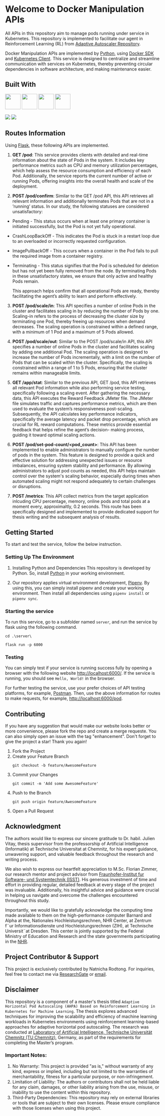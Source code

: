 # Welcome to Docker Manipulation APIs

All APIs in this repository aim to manage pods running under service in Kubernetes. This repository is implemented to facilitate our agent in Reinforcement Learning (RL) from [Adaptive Autoscaler Repository](https://github.com/natnicha/master-thesis-auto-scaler).

Docker Manipulation APIs are implemented by [Python](https://www.python.org/), using [Docker SDK](https://docs.docker.com/reference/api/engine/sdk/)
and [Kubernetes Client](https://kubernetes.io/docs/reference/using-api/client-libraries/). This service is designed to centralize and streamline
communication with services on Kubernetes, thereby preventing circular dependencies in software architecture, and making maintenance easier.

## Built With

[<img src="https://www.python.org/static/img/python-logo.png" height="50">](https://www.python.org/) [<img src="https://cdn.freebiesupply.com/logos/large/2x/docker-logo-png-transparent.png" height="50">](https://docs.docker.com/reference/api/engine/sdk/) [<img src="https://juststickers.in/wp-content/uploads/2018/11/kubernetes-wordmark.png" height="50">](https://kubernetes.io/docs/reference/using-api/client-libraries/) [<img src="https://flask.palletsprojects.com/en/stable/_images/flask-horizontal.png" height="50">](https://flask.palletsprojects.com/en/stable/)

<img src="https://img.shields.io/badge/Test-Pass-green"> <img src="https://img.shields.io/badge/Secuiry-Pass-blue">

## Routes Information
Using [Flask](https://flask.palletsprojects.com/en/stable/), these following APIs are implemented.

1. **GET /pod**: This service provides clients with detailed and real-time information about the state of Pods in the system. It includes key performance metrics such as CPU and memory utilization percentages, which help assess the resource consumption and efficiency of each Pod. Additionally, the service reports the current number of active or running Pods, offering insights into the overall health and scale of the deployment.

2.  **POST /pod/confirm**: Similar to the GET /pod API, this API retrieves all relevant information and additionally terminates Pods that are not in a ’running’ status. In our study, the following statuses are considered unsatisfactory: 
- Pending - This status occurs when at least one primary container is initiated successfully, but the Pod is not yet fully operational.
- CrashLoopBackOff - This indicates the Pod is stuck in a restart loop due to an overloaded or incorrectly requested configuration. 
- ImagePullbackOff - This occurs when a container in the Pod fails to pull the required image from a container registry.
- Terminating - This status signifies that the Pod is scheduled for deletion but has not yet been fully removed from the node. By terminating Pods in these unsatisfactory states, we ensure that only active and healthy Pods remain. 

    This approach helps confirm that all operational Pods are ready, thereby facilitating the agent’s ability to learn and perform effectively.

3. **POST /pod/scale/in**: This API specifies a number of online Pods in the cluster and facilitates scaling in by reducing the number of Pods by one. Scaling-in refers to the process of decreasing the cluster size by terminating
one Pod, thereby freeing up resources when demand decreases. The scaling operation is constrained within a defined range, with a minimum of 1 Pod and a maximum of 5 Pods allowed.

4. **POST /pod/scale/out**: Similar to the POST /pod/scale/in API, this API specifies a number of online Pods in the cluster and facilitates scaling by adding one additional Pod. The scaling operation is designed to increase the number of Pods incrementally, with a limit on the number of Pods that can be scaled within the cluster. Specifically, the scaling is constrained within a range of 1 to 5 Pods, ensuring that the cluster remains within manageable limits.

5. **GET /app/stat**: Similar to the previous API, GET /pod, this API retrieves all relevant Pod information while also performing service testing, specifically following a scaling event. After gathering the necessary data, this API executes the Reward Feedback JMeter file. The JMeter file simulates traffic and captures performance metrics, which are then used to evaluate the system’s responsiveness post-scaling. Subsequently, the API calculates key performance indicators, specifically the average latency and packet drop percentage, which are crucial for RL reward computations. These metrics provide essential feedback that helps refine the agent’s decision-
making process, guiding it toward optimal scaling actions.


6. **POST /pod/set-pod-count/<pod_count>**: This API has been implemented to enable administrators to manually configure the number of pods in the system. This feature is designed to provide a quick and effective solution for addressing unexpected issues or resource imbalances, ensuring system stability and performance. By allowing administrators to adjust pod counts as needed, this API helps maintain control over the system's scaling behavior, especially during times when automated scaling might not respond adequately to certain challenges or disruptions.
 
7. **POST /metrics**: This API collect metrics from the target application inlcuding CPU percentage, memory, online pods and total pods at a moment every, approximaltly, 0.2 seconds. This route has been specifically designed and implemented to provide dedicated support for thesis writing and the subsequent analysis of results.


## Getting Started
To start and test the service, follow the below instruction.

### Setting Up The Environment
1. Installing Python and Dependencies
This repository is developed by Python. So, install [Python](https://www.python.org/) in your working environment.

2. Our repository applies virtual environment development, [Pipenv](https://pipenv.pypa.io/en/latest/). By using this, you can simply install pipenv and create your working environment. Then install all dependencies using `pipenv install` or `pipenv sync`.

### Starting the service
To run this service, go to a subfolder named `server`, and run the service by flask using the following command.
```
cd .\server\
```

```
flask run -p 6000
```


### Testing
You can simply test if your service is running success fully by opening a browser with the following website [http://localhost:6000/](http://localhost:6000/). If the service is running, you should see `Hello, World!` in the browser.


For further testing the service, use your prefer choices of API testing platforms, for example, [Postman](https://www.postman.com/). Then, use the above information for routes to make requests, for example, [http://localhost:6000/pod](http://localhost:6000/pod).

## Contributing
If you have any suggestion that would make our website looks better or more convenience, please fork the repo and create a merge requeste. You can also simply open an issue with the tag "enhancement". Don't forget to give the project a star! Thank you again!

1. Fork the Project
2. Create your Feature Branch
    ```
    git checkout -b feature/AwesomeFeature
    ```
3. Commit your Changes
    ```
    git commit -m 'Add some AwesomeFeature'
    ```
4. Push to the Branch
    ```
    git push origin feature/AwesomeFeature
    ```
5. Open a Pull Request

## Acknowledgment
The authors would like to express our sincere gratitude to Dr. habil. Julien Vitay, thesis supervisor from the professorship of Artificial Intelligence (Informatik) at Technische Universitat at Chemnitz, for his expert guidance, unwavering support, and valuable feedback throughout the research and writing process.

We also wish to express our heartfelt appreciation to M.Sc. Florian Zimmer, our research mentor and project advisor from [Fraunhofer-Institut fur Software- und Systemtechnik (ISST)](https://www.isst.fraunhofer.de/). His generous investment of time and effort in providing regular, detailed feedback at every stage of the project was invaluable. Additionally, his insightful advice and guidance were crucial in helping us navigate and overcome the challenges encountered throughout this study. 

Importantly, we would like to gratefully acknowledge the computing time made available to them on the high-performance computer Barnard and Alpha at the, Nationales Hochleistungsrechnen, NHR Center, at Zentrum f¨ur Informationsdienste und Hochleistungsrechnen (ZIH), at Technische Universit¨at Dresden. This center is jointly supported by the Federal Ministry of Education and Research and the state governments participating in the [NHR](www.nhr-verein.de/unsere-partner).

## Project Contributor & Support
This project is exclusively contributed by Natnicha Rodtong. For inquiries, feel free to contact me via [ResearchGate](https://www.researchgate.net/profile/Natnicha-Rodtong) or [email](nat.rodtong@gmail.com).

## Disclaimer
This repository is a component of a master's thesis titled `Adaptive Horizontal Pod Autoscaling (AHPA) Based on Reinforcement Learning in Kubernetes for Machine Learning`. The thesis explores advanced techniques for improving the scalability and efficiency of machine learning workloads in Kubernetes environments using reinforcement learning-based approaches for adaptive horizontal pod autoscaling. The research was conducted at [Laboratory of Artificial Intelligence, Technische Universität Chemnitz (TU Chemnitz)](https://www.tu-chemnitz.de/informatik/KI/index.php.en), Germany, as part of the requirements for completing the Master’s program. 

### Important Notes:
1. No Warranty: This project is provided "as is," without warranty of any kind, express or implied, including but not limited to the warranties of merchantability, fitness for a particular purpose, or non-infringement.
2. Limitation of Liability: The authors or contributors shall not be held liable for any claim, damages, or other liability arising from the use, misuse, or inability to use the content within this repository.
3. Third-Party Dependencies: This repository may rely on external libraries or tools that are subject to their own licenses. Please ensure compliance with those licenses when using this project.